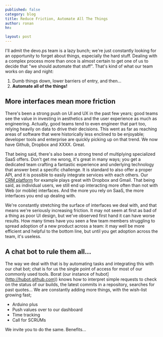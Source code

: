 ```yaml
---
published: false
category: blog
title: Reduce Friction, Automate All The Things
author: ronan
hn: 

layout: post
---
```


I'll admit the devo.ps team is a lazy bunch; we're just constantly looking for an opportunity to forget about things, especially the hard stuff. Dealing with a complex process more than once is almost certain to get one of us to decide that "we should automate that stuff". That's kind of what our team works on day and night:

1. Dumb things down, lower barriers of entry, and then...
1. **Automate all of the things!**

## More interfaces mean more friction

There's been a strong push on UI and UX in the past few years; good teams see the value in investing in aesthetics and the user experience as much as engineering. Actually, good teams tend to even engineer that part too, relying heavily on data to drive their decisions. This went as far as reaching areas of software that were historically less enclined to be enjoyable; developer tools and enterprise are quickly picking up on that trend. We now have Github, Dropbox and XXXX. Great.

That being said, there's also been a strong trend of multiplying specialized SaaS offers. Don't get me wrong, it's great in many ways; you get a dedicated team crafting a fantastic experience and underlying technology that answer best a specific challenge. It is standard to also offer a proper API, and it is possible to easily integrate services with each others. Our [CRM platform][1] for example plays great with Dropbox and Gmail. That being said, as individual users, we still end up interacting more often than not with Web (or mobile) interfaces. And the more you rely on SaaS, the more interfaces you end up dealing with.

We're constantly stretching the surface of interfaces we deal with, and that means we're seriously increasing friction. It may not seem at first as bad of a thing as poor UI design, but we've observed first hand it can have worse results. How many times have you seen a few team members struggling to spread adoption of a new product across a team: it may well be more efficient and helpful to the bottom line, but until you get adoption across the team, it's useless.

## A chat bot to rule them all...

The way we deal with that is by automating tasks and integrating this with our chat bot; chat is for us the single point of access for most of our commonly used tools. Borat (our instance of hubot](http://hubot.github.com)) knows how to interpret simple requests to check on the status of our builds, the latest commits in a repository, searches for past quotes... We are constantly adding more things, with the wish-list growing fast;

- Arduino plus
- Push values over to our dashboard
- Time tracking
- Call for SCRUMs

We invite you to do the same. Benefits...

[1]: http://base.com